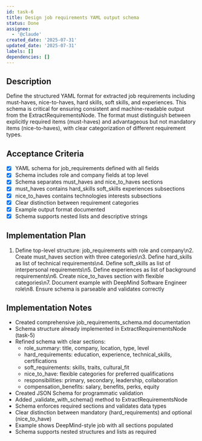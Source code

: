 ```yaml
---
id: task-6
title: Design job requirements YAML output schema
status: Done
assignee:
  - '@claude'
created_date: '2025-07-31'
updated_date: '2025-07-31'
labels: []
dependencies: []
---
```


## Description

Define the structured YAML format for extracted job requirements including must-haves, nice-to-haves, hard skills, soft skills, and experiences. This schema is critical for ensuring consistent and machine-readable output from the ExtractRequirementsNode. The format must distinguish between explicitly required items (must-haves) and advantageous but not mandatory items (nice-to-haves), with clear categorization of different requirement types.
## Acceptance Criteria

- [x] YAML schema for job_requirements defined with all fields
- [x] Schema includes role and company fields at top level
- [x] Schema separates must_haves and nice_to_haves sections
- [x] must_haves contains hard_skills soft_skills experiences subsections
- [x] nice_to_haves contains technologies interests subsections
- [x] Clear distinction between requirement categories
- [x] Example output format documented
- [x] Schema supports nested lists and descriptive strings

## Implementation Plan

1. Define top-level structure: job_requirements with role and company\n2. Create must_haves section with three categories\n3. Define hard_skills as list of technical requirements\n4. Define soft_skills as list of interpersonal requirements\n5. Define experiences as list of background requirements\n6. Create nice_to_haves section with flexible categories\n7. Document example with DeepMind Software Engineer role\n8. Ensure schema is parseable and validates correctly

## Implementation Notes

- Created comprehensive job_requirements_schema.md documentation
- Schema structure already implemented in ExtractRequirementsNode (task-5)
- Refined schema with clear sections:
  - role_summary: title, company, location, type, level
  - hard_requirements: education, experience, technical_skills, certifications
  - soft_requirements: skills, traits, cultural_fit
  - nice_to_have: flexible categories for preferred qualifications
  - responsibilities: primary, secondary, leadership, collaboration
  - compensation_benefits: salary, benefits, perks, equity
- Created JSON Schema for programmatic validation
- Added _validate_with_schema() method to ExtractRequirementsNode
- Schema enforces required sections and validates data types
- Clear distinction between mandatory (hard_requirements) and optional (nice_to_have)
- Example shows DeepMind-style job with all sections populated
- Schema supports nested structures and lists as required
